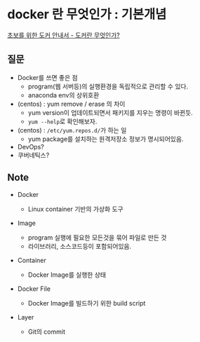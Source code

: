 # docker 란 무엇인가 : 기본개념

[초보를 위한 도커 안내서 - 도커란 무엇인가?](https://subicura.com/2017/01/19/docker-guide-for-beginners-1.html)

## 질문

* Docker를 쓰면 좋은 점
	* program(웹 서버등)의 실행환경을 독립적으로 관리할 수 있다.
	* anaconda env의 상위호환
* (centos) : yum remove / erase 의 차이
	* yum version이 업데이트되면서 패키지를 지우는 명령이 바뀐듯.
	* ```yum --help```로 확인해보자.
* (centos) : ```/etc/yum.repos.d/```가 하는 일
	* yum package를 설치하는 원격저장소 정보가 명시되어있음.
* DevOps?
* 쿠버네틱스?


## Note

* Docker
	* Linux container 기반의 가상화 도구

* Image
	* program 실행에 필요한 모든것을 묶어 파일로 만든 것
	* 라이브러리, 소스코드등이 포함되어있음.

* Container
	* Docker Image를 실행한 상태

* Docker File
	* Docker Image를 빌드하기 위한 build script

* Layer
	* Git의 commit


